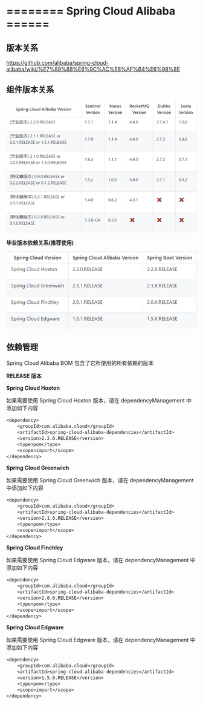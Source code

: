 # ======== Spring Cloud Alibaba ======

## 版本关系

https://github.com/alibaba/spring-cloud-alibaba/wiki/%E7%89%88%E6%9C%AC%E8%AF%B4%E6%98%8E

## 组件版本关系

![image](https://github.com/heylaopao/springcloud-alibaba/blob/master/img/zujian-yilai-version.jpg)

**毕业版本依赖关系(推荐使用)**

![image](https://github.com/heylaopao/springcloud-alibaba/blob/master/img/release-version.png)

## 依赖管理

Spring Cloud Alibaba BOM 包含了它所使用的所有依赖的版本

**RELEASE 版本**

**Spring Cloud Hoxton**

如果需要使用 Spring Cloud Hoxton 版本，请在 dependencyManagement 中添加如下内容

    <dependency>
        <groupId>com.alibaba.cloud</groupId>
        <artifactId>spring-cloud-alibaba-dependencies</artifactId>
        <version>2.2.0.RELEASE</version>
        <type>pom</type>
        <scope>import</scope>
    </dependency>

**Spring Cloud Greenwich**

如果需要使用 Spring Cloud Greenwich 版本，请在 dependencyManagement 中添加如下内容

    <dependency>
        <groupId>com.alibaba.cloud</groupId>
        <artifactId>spring-cloud-alibaba-dependencies</artifactId>
        <version>2.1.0.RELEASE</version>
        <type>pom</type>
        <scope>import</scope>
    </dependency>

**Spring Cloud Finchley**

如果需要使用 Spring Cloud Edgware 版本，请在 dependencyManagement 中添加如下内容

    <dependency>
        <groupId>com.alibaba.cloud</groupId>
        <artifactId>spring-cloud-alibaba-dependencies</artifactId>
        <version>2.0.0.RELEASE</version>
        <type>pom</type>
        <scope>import</scope>
    </dependency>

**Spring Cloud Edgware**

如果需要使用 Spring Cloud Edgware 版本，请在 dependencyManagement 中添加如下内容

    <dependency>
        <groupId>com.alibaba.cloud</groupId>
        <artifactId>spring-cloud-alibaba-dependencies</artifactId>
        <version>1.5.0.RELEASE</version>
        <type>pom</type>
        <scope>import</scope>
    </dependency>
